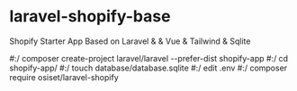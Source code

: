 # laravel-shopify-base
Shopify Starter App Based on Laravel &amp; & Vue & Tailwind & Sqlite



#:/ composer create-project laravel/laravel --prefer-dist shopify-app 
#:/ cd shopify-app/
#:/ touch database/database.sqlite
#:/ edit .env
#:/ composer require osiset/laravel-shopify 
